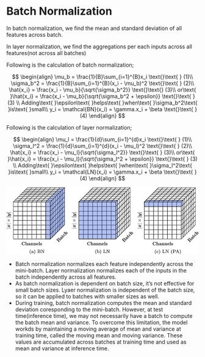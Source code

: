 # Batch Normalization

In batch normalization, we find the mean and standard deviation of all features across batch. 

In layer normalization, we find the aggregations per each inputs across all features(not across all batches) 

Following is the calculation of batch normalization; 

$$
\begin{align}
\mu_b = \frac{1}{B}\sum_{i=1}^{B}x_i \text{}\text{ } (1)\\ \sigma_b^2 = \frac{1}{B}\sum_{i=1}^{B}(x_i - \mu_b)^2 \text{}\text{ } (2)\\ \hat{x_i} = \frac{x_i - \mu_b}{\sqrt{\sigma_b^2}} \text{}\text{} (3)\\ or\text{ }\hat{x_i} = \frac{x_i - \mu_b}{\sqrt{\sigma_b^2 + \epsilon}} \text{}\text{ } (3) \\ Adding\text{ }\epsilon\text{ }helps\text{ }when\text{ }\sigma_b^2\text{ }is\text{ }small\\ y_i = \mathcal{BN}(x_i) = \gamma.x_i + \beta \text{}\text{ }(4)
\end{align}
$$

Following is the calculation of layer normalization; 

$$
\begin{align}
\mu_l = \frac{1}{d}\sum_{i=1}^{d}x_i \text{}\text{ } (1)\\ \sigma_l^2 = \frac{1}{d}\sum_{i=1}^{d}(x_i - \mu_l)^2 \text{}\text{ } (2)\\ \hat{x_i} = \frac{x_i - \mu_l}{\sqrt{\sigma_l^2}} \text{}\text{ } (3)\\ or\text{ }\hat{x_i} = \frac{x_i - \mu_l}{\sqrt{\sigma_l^2 + \epsilon}} \text{}\text{ } (3) \\ Adding\text{ }\epsilon\text{ }helps\text{ }when\text{ }\sigma_l^2\text{ }is\text{ }small\\ y_i = \mathcal{LN}(x_i) = \gamma.x_i + \beta \text{}\text{ }(4)
\end{align}
$$

![image](./images/batch_normalization.png)
- Batch normalization normalizes each feature independently across the mini-batch. Layer normalization normalizes each of the inputs in the batch independently  across all features.
- As batch normalization is dependent on batch size, it’s not effective for small batch sizes. Lyaer normalization is independent of the batch size, so it can be applied to batches with smaller sizes as well.
- During training, batch normalization computes the mean and standard deviation coresponding to the mini-batch. However, at test time(inference time), we may not necessarily have a batch to compute the batch mean and variance. To overcome this limitation, the model workds by maintaining a moving average of mean and variance at training time, called the moving mean and moving variance. These values are accumulated across batches at training time and used as mean and variance at inference time.
